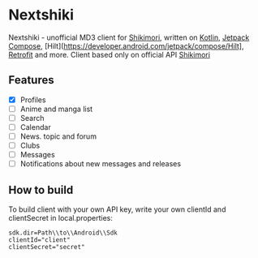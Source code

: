 # Nextshiki

Nextshiki - unofficial MD3 client for [Shikimori](https://shikimori.one), written on [Kotlin](https://kotlinlang.org), [Jetpack Compose](https://developer.android.com/jetpack/compose), [Hilt](https://developer.android.com/jetpack/compose/Hilt], [Retrofit](https://square.github.io/retrofit) and more.
Client based only on official API [Shikimori](https://shikimori.me/api/doc)

## Features

- [X] Profiles
- [ ] Anime and manga list
- [ ] Search
- [ ] Calendar
- [ ] News. topic and forum
- [ ] Clubs
- [ ] Messages
- [ ] Notifications about new messages and releases

## How to build

To build client with your own API key, write your own clientId and clientSecret in local.properties:
```
sdk.dir=Path\\to\\Android\\Sdk
clientId="client"
clientSecret="secret"
```